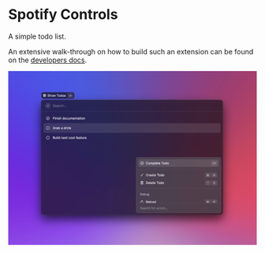 # Spotify Controls

A simple todo list.

An extensive walk-through on how to build such an extension can be found on the [developers docs](https://developers.raycast.com/examples/todo-list).

![screnshot](../../docs/.gitbook/assets/example-todo-list.png)
